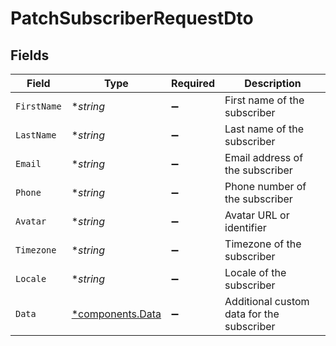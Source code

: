 # PatchSubscriberRequestDto


## Fields

| Field                                               | Type                                                | Required                                            | Description                                         |
| --------------------------------------------------- | --------------------------------------------------- | --------------------------------------------------- | --------------------------------------------------- |
| `FirstName`                                         | **string*                                           | :heavy_minus_sign:                                  | First name of the subscriber                        |
| `LastName`                                          | **string*                                           | :heavy_minus_sign:                                  | Last name of the subscriber                         |
| `Email`                                             | **string*                                           | :heavy_minus_sign:                                  | Email address of the subscriber                     |
| `Phone`                                             | **string*                                           | :heavy_minus_sign:                                  | Phone number of the subscriber                      |
| `Avatar`                                            | **string*                                           | :heavy_minus_sign:                                  | Avatar URL or identifier                            |
| `Timezone`                                          | **string*                                           | :heavy_minus_sign:                                  | Timezone of the subscriber                          |
| `Locale`                                            | **string*                                           | :heavy_minus_sign:                                  | Locale of the subscriber                            |
| `Data`                                              | [*components.Data](../../models/components/data.md) | :heavy_minus_sign:                                  | Additional custom data for the subscriber           |